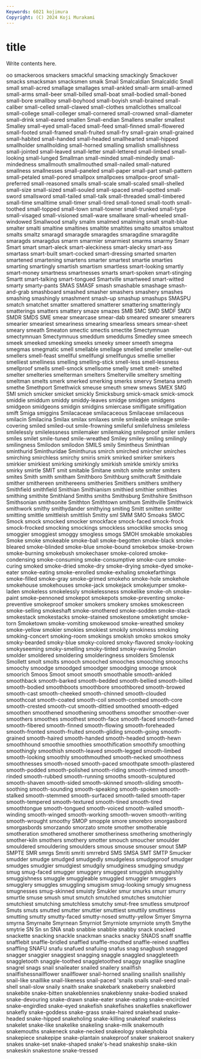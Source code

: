 ```yaml
---
Keywords: 6021 kojimura
Copyright: (C) 2024 Koji Murakami
---
```


# title

Write contents here.



oo smackeroos smackers smackful smacking smackingly Smackover smacks smacksman
smacksmen smaik Smail Smalcaldian Smalcaldic Small small small-acred smallage smallages
small-ankled small-arm small-armed small-arms small-beer small-billed small-boat small-bodied small-boned small-bore
smallboy small-boyhood small-boyish small-brained small-caliber small-celled small-clawed small-clothes smallclothes smallcoal
small-college small-colleger small-cornered small-crowned small-diameter small-drink small-eared smallen Small-endian Smallens
smaller smallest Smalley small-eyed small-faced small-feed small-finned small-flowered small-footed small-framed
small-fruited small-fry small-grain small-grained small-habited small-handed small-headed smallhearted small-hipped smallholder
smallholding small-horned smalling smallish smallishness small-jointed small-leaved small-letter small-lettered small-limbed
small-looking small-lunged Smallman small-minded small-mindedly small-mindedness smallmouth smallmouthed small-nailed small-natured
smallness smallnesses small-paneled small-paper small-part small-pattern small-petaled small-pored smallpox smallpoxes
smallpox-proof small-preferred small-reasoned smalls small-scale small-scaled small-shelled small-size small-sized small-souled
small-spaced small-spotted small-sword smallsword small-tailed small-talk small-threaded small-timbered small-time smalltime
small-timer small-tired small-toned small-tooth small-toothed small-topped small-town small-towner small-trunked small-type
small-visaged small-visioned small-ware smallware small-wheeled small-windowed Smallwood smally smalm smalmed
smalming smalt smalt-blue smalter smalti smaltine smaltines smaltite smaltites smalto
smaltos smaltost smalts smaltz smaragd smaragde smaragdes smaragdine smaragdite smaragds
smaragdus smarm smarmier smarmiest smarms smarmy Smarr Smart smart smart-aleck
smart-aleckiness smart-alecky smart-ass smartass smart-built smart-cocked smart-dressing smarted smarten smartened
smartening smartens smarter smartest smartie smarties smarting smartingly smartish smartism
smartless smart-looking smartly smart-money smartness smartnesses smarts smart-spoken smart-stinging Smartt
smart-talking smart-tongued Smartville smartweed smart-witted smarty smarty-pants SMAS SMASF smash
smashable smashage smash-and-grab smashboard smashed smasher smashers smashery smashes smashing
smashingly smashment smash-up smashup smashups SMASPU smatch smatchet smatter smattered
smatterer smattering smatteringly smatterings smatters smattery smaze smazes SMB SMC
SMD SMDF SMDI SMDR SMDS SME smear smearcase smear-dab smeared
smearer smearers smearier smeariest smeariness smearing smearless smears smear-sheet smeary
smeath Smeaton smectic smectis smectite Smectymnuan smectymnuan Smectymnuus smeddum smeddums
Smedley smee smeech smeek smeeked smeeking smeeks smeeky smeer smeeth
smegma smegmas smegmatic smell smellable smellage smelled smeller smeller-out smellers
smell-feast smellful smellfungi smellfungus smellie smellier smelliest smelliness smelling smelling-stick
smell-less smell-lessness smellproof smells smell-smock smellsome smelly smelt smelt- smelted
smelter smelteries smelterman smelters Smelterville smeltery smelting smeltman smelts smerk
smerked smerking smerks smervy Smetana smeth smethe Smethport Smethwick smeuse
smeuth smew smews SMEX SMG SMI smich smicker smicket smickly
Smicksburg smick-smack smick-smock smiddie smiddum smiddy smiddy-leaves smidge smidgen smidgens
smidgeon smidgeons smidgin smidgins smiercase smifligate smifligation smift Smiga smiggins
Smilacaceae smilacaceous Smilaceae smilaceous smilacin Smilacina Smilax smilax smilaxes smile
smileable smileage smile-covering smiled smiled-out smile-frowning smileful smilefulness smileless smilelessly
smilelessness smilemaker smilemaking smileproof smiler smilers smiles smilet smile-tuned smile-wreathed
Smiley smiley smiling smilingly smilingness Smilodon smilodon SMILS smily Smintheus
Sminthian sminthurid Sminthuridae Sminthurus smirch smirched smircher smirches smirching smirchless
smirchy smiris smirk smirked smirker smirkers smirkier smirkiest smirking smirkingly
smirkish smirkle smirkly smirks smirky smirtle SMIT smit smitable Smitane
smitch smite smiter smiters smites Smith smith smitham Smithboro Smithburg
smithcraft Smithdale smither smithereen smithereens smitheries Smithers smithers smithery Smithfield
smithfield Smithian Smithianism smithied smithier smithies smithing smithite Smithland Smiths
smiths Smithsburg Smithshire Smithson Smithsonian smithsonite Smithton Smithtown smithum Smithville
Smithwick smithwork smithy smithydander smithying smiting Smitt smitten smitter smitting
smittle smittleish smittlish Smitty sml SMM SMO Smoaks SMOC Smock
smock smocked smocker smockface smock-faced smock-frock smock-frocked smocking smockings smockless
smocklike smocks smog smoggier smoggiest smoggy smogless smogs SMOH smokable
smokables Smoke smoke smokeable smoke-ball smoke-begotten smoke-black smoke-bleared smoke-blinded smoke-blue
smoke-bound smokebox smoke-brown smoke-burning smokebush smokechaser smoke-colored smoke-condensing smoke-consuming smoke-consumptive
smoke-cure smoke-curing smoked smoke-dried smoke-dry smoke-drying smoke-dyed smoke-eater smoke-eating smoke-enrolled
smoke-exhaling smokefarthings smoke-filled smoke-gray smoke-grimed smokeho smoke-hole smokehole smokehouse smokehouses
smoke-jack smokejack smokejumper smoke-laden smokeless smokelessly smokelessness smokelike smoke-oh smoke-paint
smoke-pennoned smokepot smokepots smoke-preventing smoke-preventive smokeproof smoker smokers smokery smokes
smokescreen smoke-selling smokeshaft smoke-smothered smoke-sodden smoke-stack smokestack smokestacks smoke-stained smokestone
smoketight smoke-torn Smoketown smoke-vomiting smokewood smoke-wreathed smokey smoke-yellow smokier smokies
smokiest smokily smokiness smoking smoking-concert smoking-room smokings smokish smoko smokos
smoky smoky-bearded smoky-blue smoky-colored smoky-flavored smoky-looking smokyseeming smoky-smelling smoky-tinted smoky-waving
Smolan smolder smoldered smoldering smolderingness smolders Smolensk Smollett smolt smolts
smooch smooched smooches smooching smoochs smoochy smoodge smoodged smoodger smoodging
smooge smook smoorich Smoos Smoot smoot smooth smoothable smooth-ankled smoothback
smooth-barked smooth-bedded smooth-bellied smooth-billed smooth-bodied smoothboots smoothbore smoothbored smooth-browed smooth-cast
smooth-cheeked smooth-chinned smooth-clouded smoothcoat smooth-coated smooth-coil smooth-combed smooth-core smooth-crested smooth-cut
smooth-dittied smoothed smooth-edged smoothen smoothened smoothening smoothens smoother smoother-over smoothers
smoothes smoothest smooth-face smooth-faced smooth-famed smooth-fibered smooth-finned smooth-flowing smooth-foreheaded smooth-fronted
smooth-fruited smooth-gliding smooth-going smooth-grained smooth-haired smooth-handed smooth-headed smooth-hewn smoothhound smoothie
smoothies smoothification smoothify smoothing smoothingly smoothish smooth-leaved smooth-legged smooth-limbed smooth-looking
smoothly smoothmouthed smooth-necked smoothness smoothnesses smooth-nosed smooth-paced smoothpate smooth-plastered smooth-podded
smooth-polished smooth-riding smooth-rimmed smooth-rinded smooth-rubbed smooth-running smooths smooth-sculptured smooth-shaven smooth-sided
smooth-skinned smooth-sliding smooth-soothing smooth-sounding smooth-speaking smooth-spoken smooth-stalked smooth-stemmed smooth-surfaced smooth-tailed
smooth-taper smooth-tempered smooth-textured smooth-tined smooth-tired smoothtongue smooth-tongued smooth-voiced smooth-walled smooth-winding
smooth-winged smooth-working smooth-woven smooth-writing smooth-wrought smoothy SMOP smopple smore smorebro
smorgasbord smorgasbords smorzando smorzato smote smother smotherable smotheration smothered smotherer
smotheriness smothering smotheringly smother-kiln smothers smothery smotter smouch smoucher smoulder
smouldered smouldering smoulders smous smouse smouser smout SMP SMPTE SMR
smrgs Smriti smriti smrrebrd SMS SMSA SMT SMTP Smucker smudder
smudge smudged smudgedly smudgeless smudgeproof smudger smudges smudgier smudgiest smudgily
smudginess smudging smudgy smug smug-faced smugger smuggery smuggest smuggish smuggishly
smuggishness smuggle smuggleable smuggled smuggler smugglers smugglery smuggles smuggling smugism
smug-looking smugly smugness smugnesses smug-skinned smuisty Smukler smur smurks smurr
smurry smurtle smuse smush smut smutch smutched smutches smutchier smutchiest
smutching smutchless smutchy smut-free smutless smutproof Smuts smuts smutted smutter
smuttier smuttiest smuttily smuttiness smutting smutty smutty-faced smutty-nosed smutty-yellow Smyer
Smyrna smyrna Smyrnaite Smyrnean Smyrniot Smyrniote smyrniote smyth Smythe smytrie
SN Sn sn SNA snab snabbie snabble snabby snack snacked
snackette snacking snackle snackman snacks snacky SNADS snaff snaffle snafflebit
snaffle-bridled snaffled snaffle-mouthed snaffle-reined snaffles snaffling SNAFU snafu snafued snafuing
snafus snag snagbush snagged snagger snaggier snaggiest snagging snaggle snaggled
snaggleteeth snaggletooth snaggle-toothed snaggletoothed snaggy snaglike snagline snagrel snags snail
snaileater snailed snailery snailfish snailfishessnailflower snailflower snail-horned snailing snailish snailishly
snail-like snaillike snail-likeness snail-paced 'snails snails snail-seed snail-shell snail-slow snaily
snaith snake snakebark snakeberry snakebird snakebite snake-bitten snakeblennies snakeblenny snake-bodied
snaked snake-devouring snake-drawn snake-eater snake-eating snake-encircled snake-engirdled snake-eyed snakefish snakefishes
snakeflies snakeflower snakefly snake-goddess snake-grass snake-haired snakehead snake-headed snake-hipped snakeholing
snake-killing snakeleaf snakeless snakelet snake-like snakelike snakeling snake-milk snakemouth snakemouths
snakeneck snake-necked snakeology snakephobia snakepiece snakepipe snake-plantain snakeproof snaker snakeroot
snakery snakes snake-set snake-shaped snake's-head snakeship snake-skin snakeskin snakestone snake-tressed
